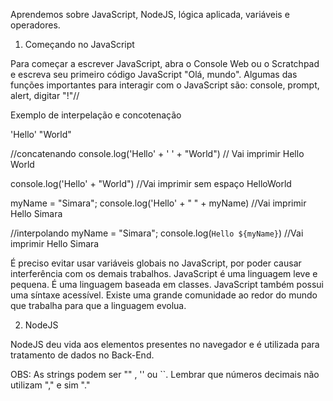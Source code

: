  Aprendemos sobre JavaScript, NodeJS, lógica aplicada, variáveis e operadores.

1. Começando no JavaScript

Para começar a escrever JavaScript, abra o Console Web ou o Scratchpad e escreva seu primeiro código JavaScript "Olá, mundo".
Algumas das funções importantes para interagir com o JavaScript são: console, prompt, alert, digitar "!"//

Exemplo de interpelação e concotenação 

'Hello'
"World"

//concatenando
console.log('Hello' + ' ' + "World")
// Vai imprimir Hello World

console.log('Hello' + "World")
//Vai imprimir sem espaço HelloWorld

myName = "Simara";
console.log('Hello' + " " + myName)
//Vai imprimir Hello Simara

//interpolando
myName = "Simara";
console.log(`Hello ${myName}`)
//Vai imprimir Hello Simara


É preciso evitar usar variáveis globais no JavaScript, por poder causar interferência com os demais trabalhos.
JavaScript é uma linguagem leve e pequena. É uma linguagem baseada em classes. JavaScript também possui uma síntaxe acessível. Existe uma grande comunidade ao redor do mundo que trabalha para que a linguagem evolua.

2. NodeJS

NodeJS deu vida aos elementos presentes no navegador e é utilizada para tratamento de dados no Back-End. 


OBS: As strings podem ser "" , '' ou ``. Lembrar que números decimais não utilizam "," e sim "."




